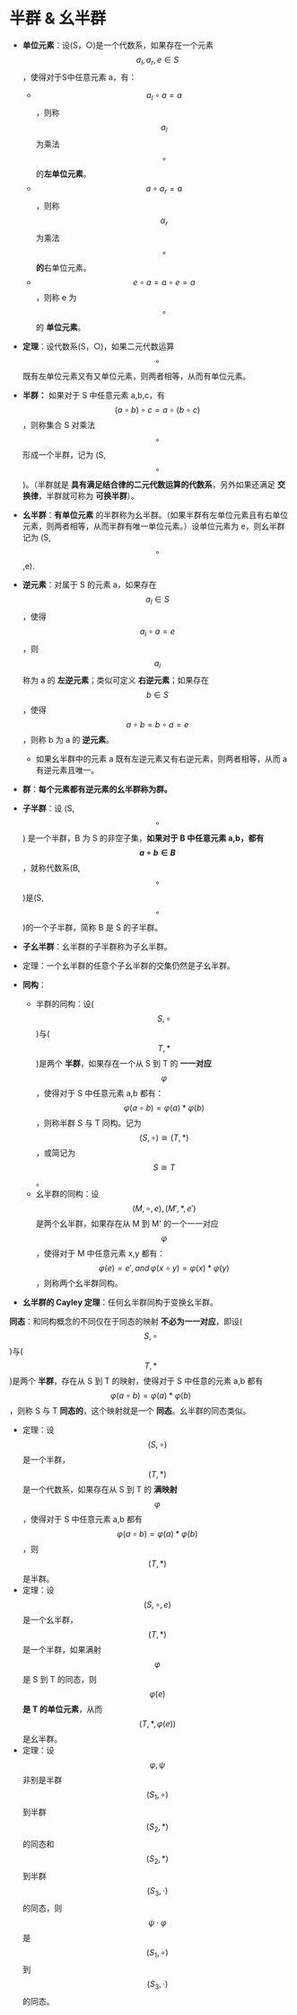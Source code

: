 # 半群 & 幺半群

- **单位元素**：设(S，○)是一个代数系，如果存在一个元素$$a_l,a_r,e \in S$$，使得对于S中任意元素 a，有：
  - $$a_l \circ a = a$$，则称 $$a_l$$ 为乘法 $$\circ$$ 的**左单位元素**。
  - $$a \circ a_r = a$$，则称 $$a_r$$ 为乘法 $$\circ$$ **的**右单位元素。
  - $$e \circ a = a \circ e = a$$，则称 e 为 $$\circ$$ 的 **单位元素**。

- **定理**：设代数系(S，○)，如果二元代数运算 $$\circ$$ 既有左单位元素又有又单位元素，则两者相等，从而有单位元素。

- **半群：** 如果对于 S 中任意元素 a,b,c，有 $$(a\circ b)\circ c = a \circ (b \circ c)$$，则称集合 S 对乘法 $$\circ$$ 形成一个半群，记为 (S,$$\circ$$)。（半群就是 **具有满足结合律的二元代数运算的代数系**，另外如果还满足 **交换律**，半群就可称为 **可换半群**）。
- **幺半群**：**有单位元素** 的半群称为幺半群。（如果半群有左单位元素且有右单位元素，则两者相等，从而半群有唯一单位元素。）设单位元素为 e，则幺半群记为 (S,$$\circ$$,e).

- **逆元素**：对属于 S 的元素 a，如果存在 $$a_l \in S$$，使得$$a_l \circ a = e$$，则 $$a_l$$ 称为 a 的 **左逆元素**；类似可定义 **右逆元素**；如果存在 $$b \in S$$，使得 $$a \circ b = b \circ a = e$$，则称 b 为 a 的 **逆元素**。
  - 如果幺半群中的元素 a 既有左逆元素又有右逆元素，则两者相等，从而 a 有逆元素且唯一。

- **群**：**每个元素都有逆元素的幺半群称为群。**

- **子半群**：设 (S,$$\circ$$) 是一个半群，B 为 S 的非空子集，**如果对于 B 中任意元素 a,b，都有 $$a \circ b \in B$$**，就称代数系(B,$$\circ$$)是(S,$$\circ$$)的一个子半群，简称 B 是 S 的子半群。
- **子幺半群**：幺半群的子半群称为子幺半群。
- 定理：一个幺半群的任意个子幺半群的交集仍然是子幺半群。

- **同构**：
  - 半群的同构：设($$S, \circ$$)与($$T,*$$)是两个 **半群**，如果存在一个从 S 到 T 的 **一一对应** $$\varphi$$，使得对于 S 中任意元素 a,b 都有：$$\varphi(a \circ b)=\varphi(a)*\varphi(b)$$，则称半群 S 与 T 同构。记为 $$(S,\circ)\cong(T,*)$$，或简记为 $$S \cong T$$。
  - 幺半群的同构：设$$(M,\circ,e),(M',*,e')$$是两个幺半群，如果存在从 M 到 M' 的一个一一对应 $$\varphi$$，使得对于 M 中任意元素 x,y 都有：$$\varphi(e)=e', and \, \varphi(x \circ y)=\varphi(x)*\varphi(y)$$，则称两个幺半群同构。

- **幺半群的 Cayley 定理**：任何幺半群同构于变换幺半群。

**同态**：和同构概念的不同仅在于同态的映射 **不必为一一对应**，即设($$S, \circ$$)与($$T,*$$)是两个 **半群**，存在从 S 到 T 的映射，使得对于 S 中任意的元素 a,b 都有$$\varphi(a \circ b)=\varphi(a)*\varphi(b)$$，则称 S 与 T **同态的**，这个映射就是一个 **同态**。幺半群的同态类似。

- 定理：设$$(S,\circ)$$是一个半群，$$(T,*)$$是一个代数系，如果存在从 S 到 T 的 **满映射** $$\varphi$$，使得对于 S 中任意元素 a,b 都有 $$\varphi(a \circ b)=\varphi(a)*\varphi(b)$$，则$$(T,*)$$是半群。
- 定理：设$$(S,\circ,e)$$是一个幺半群，$$(T,*)$$是一个半群，如果满射 $$\varphi$$ 是 S 到 T 的同态，则 $$\varphi(e)$$ **是 T 的单位元素**，从而 $$(T,*,\varphi(e))$$ 是幺半群。
- 定理：设 $$\varphi,\psi$$ 非别是半群 $$(S_1,\circ)$$ 到半群 $$(S_2,*)$$ 的同态和 $$(S_2,*)$$ 到半群 $$(S_3,\cdot)$$ 的同态，则 $$\psi \cdot \varphi$$ 是 $$(S_1,\circ)$$ 到 $$(S_3,\cdot)$$ 的同态。
